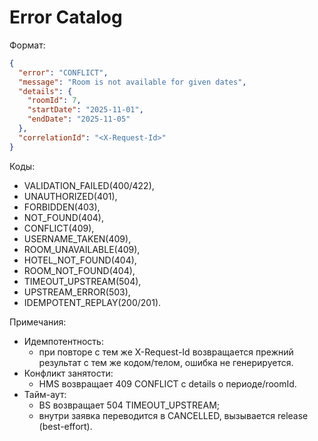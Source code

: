 # Error Catalog

Формат:

```json
{
  "error": "CONFLICT",
  "message": "Room is not available for given dates",
  "details": {
    "roomId": 7,
    "startDate": "2025-11-01",
    "endDate": "2025-11-05"
  },
  "correlationId": "<X-Request-Id>"
}
```

Коды:

- VALIDATION_FAILED(400/422),
- UNAUTHORIZED(401),
- FORBIDDEN(403),
- NOT_FOUND(404),
- CONFLICT(409),
- USERNAME_TAKEN(409),
- ROOM_UNAVAILABLE(409),
- HOTEL_NOT_FOUND(404),
- ROOM_NOT_FOUND(404),
- TIMEOUT_UPSTREAM(504),
- UPSTREAM_ERROR(503),
- IDEMPOTENT_REPLAY(200/201).

Примечания:

- Идемпотентность:
    - при повторе с тем же X-Request-Id возвращается прежний результат с тем же кодом/телом, ошибка не генерируется.
- Конфликт занятости:
    - HMS возвращает 409 CONFLICT с details о периоде/roomId.
- Тайм-аут:
    - BS возвращает 504 TIMEOUT_UPSTREAM;
    - внутри заявка переводится в CANCELLED, вызывается release (best-effort).